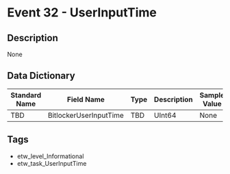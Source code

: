 # Event 32 - UserInputTime

## Description
None

## Data Dictionary
|Standard Name|Field Name|Type|Description|Sample Value|
|---|---|---|---|---|
|TBD|BitlockerUserInputTime|TBD|UInt64|None|None|

## Tags
* etw_level_Informational
* etw_task_UserInputTime